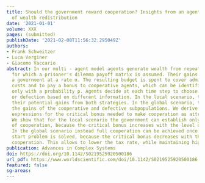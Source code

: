 ```yaml
---
title: Should the government reward cooperation? Insights from an agent-based model
  of wealth redistribution
date: '2021-01-01'
volume: XXX
pages: (submitted)
publishDate: '2021-02-08T11:56:32.295049Z'
authors:
- Frank Schweitzer
- Luca Verginer
- Giacomo Vaccario
abstract: In our multi - agent model agents generate wealth from repeated interactions
  for which a prisoner's dilemma payoff matrix is assumed. Their gains are taxed by
  a government at a rate α. The resulting budget is spent to cover administrative
  costs and to pay a bonus to cooperative agents, which can be identified correctly
  only with a probability p. Agents decide at each time step to choose either cooperation
  or defection based on different information. In the local scenario, they compare
  their potential gains from both strategies. In the global scenario, they compare
  the gains of the cooperative and defective subpopulations. We derive analytical
  expressions for the critical bonus needed to make cooperation as attractive as defection.
  We show that for the local scenario the government can establish only a medium level
  of cooperation, because the critical bonus increases with the level of cooperation.
  In the global scenario instead full cooperation can be achieved once the cold -
  start problem is solved, because the critical bonus decreases with the level of
  cooperation. This allows to lower the tax rate, while maintaining high cooperation.
publication: Advances in Complex Systems
doi: https://doi.org/10.1142/S0219525920500186
url_pdf: https://www.worldscientific.com/doi/10.1142/S0219525920500186
featured: false
sg-areas:
---
```

